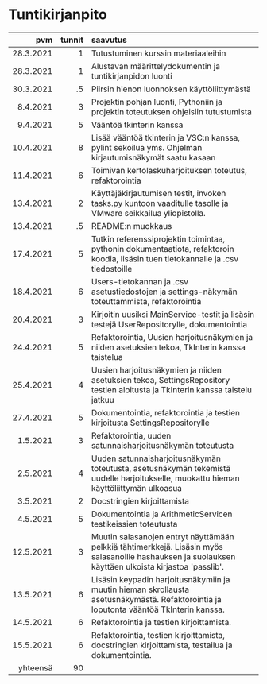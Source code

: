 # Tuntikirjanpito

| pvm | tunnit | saavutus  |
| ----:|-----:| :-----|
| 28.3.2021 | 1    | Tutustuminen kurssin materiaaleihin |
| 28.3.2021 | 1	   | Alustavan määrittelydokumentin ja tuntikirjanpidon luonti |
| 30.3.2021 | .5   | Piirsin hienon luonnoksen käyttöliittymästä |
| 8.4.2021  | 3    | Projektin pohjan luonti, Pythoniin ja projektin toteutuksen ohjeisiin tutustumista |
| 9.4.2021  | 5    | Vääntöä tkinterin kanssa |
| 10.4.2021 | 8    | Lisää vääntöä tkinterin ja VSC:n kanssa, pylint sekoilua yms. Ohjelman kirjautumisnäkymät saatu kasaan |
| 11.4.2021 | 6    | Toimivan kertolaskuharjoituksen toteutus, refaktorointia |
| 13.4.2021 | 2    | Käyttäjäkirjautumisen testit, invoken tasks.py kuntoon vaaditulle tasolle ja VMware seikkailua yliopistolla. |
| 13.4.2021 | .5   | README:n muokkaus |
| 17.4.2021 | 5    | Tutkin referenssiprojektin toimintaa, pythonin dokumentaatiota, refaktoroin koodia, lisäsin tuen tietokannalle ja .csv tiedostoille |
| 18.4.2021 | 6    | Users-tietokannan ja .csv asetustiedostojen ja settings-näkymän toteuttammista, refaktorointia |
| 20.4.2021 | 3    | Kirjoitin uusiksi MainService-testit ja lisäsin testejä UserRepositorylle, dokumentointia |
| 24.4.2021 | 5    | Refaktorointia, Uusien harjoitusnäkymien ja niiden asetuksien tekoa, TkInterin kanssa taistelua |
| 25.4.2021 | 4    | Uusien harjoitusnäkymien ja niiden asetuksien tekoa, SettingsRepository testien aloitusta ja TkInterin kanssa taistelu jatkuu |
| 27.4.2021 | 5    | Dokumentointia, refaktorointia ja testien kirjoitusta SettingsRepositorylle |
| 1.5.2021  | 3    | Refaktorointia, uuden satunnaisharjoitusnäkymän toteutusta |
| 2.5.2021  | 4    | Uuden satunnaisharjoitusnäkymän toteutusta, asetusnäkymän tekemistä uudelle harjoitukselle, muokattu hieman käyttöliittymän ulkoasua |
| 3.5.2021  | 2    | Docstringien kirjoittamista |
| 4.5.2021  | 5    | Dokumentointia ja ArithmeticServicen testikeissien toteutusta |
| 12.5.2021 | 3    | Muutin salasanojen entryt näyttämään pelkkiä tähtimerkkejä. Lisäsin myös salasanoille hashauksen ja suolauksen käyttäen ulkoista kirjastoa 'passlib'. |
| 13.5.2021 | 6    | Lisäsin keypadin harjoitusnäkymiin ja muutin hieman skrollausta asetusnäkymästä. Refaktorointia ja loputonta vääntöä TkInterin kanssa. |
| 14.5.2021 | 6    | Refaktorointia ja testien kirjoittamista. |
| 15.5.2021 | 6    | Refaktorointia, testien kirjoittamista, docstringien kirjoittamista, testailua ja dokumentointia. |
| yhteensä  | 90  | |
